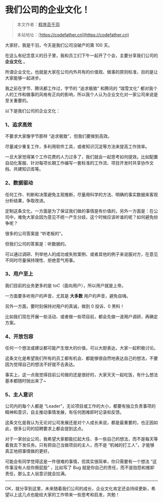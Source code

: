 # 我们公司的企业文化！

> 本文作者：[程序员千羽](https://yuyuanweb.feishu.cn/wiki/Abldw5WkjidySxkKxU2cQdAtnah)
>
> 本站地址：[https://codefather.cn](https://codefather.cn)

大家好，我是千羽，今天是我们公司没破产的第 100 天。

在这么有纪念意义的日子里，我和员工们下午一起开了个会，主要分享我们公司的 **企业文化** 。

所谓企业文化，也就是大家在公司内外共有的价值观、做事的原则标准，目的是让大家能够一起进步。

我之前在字节、腾讯都工作过，字节的 “追求极致” 和腾讯的 “瑞雪文化” 都对我个人的工作和做事的风格有正向的影响，所以我个人认为企业文化对一家公司来说是至关重要的。

以下是我们公司的企业文化：

### 1、追求高效

不要求大家像字节那样 “追求极致”，但我们要做到高效。

尽量减少重复工作，多利用软件工具，或者知识沉淀等方法来提高工作效率。

一旦大家觉得某个工作花费的人力过多了，我们就会一起思考如何提效。比如配置自动化客服、针对每项长期工作编写一套标准的工作流、项目开发时共享协作文档、共建知识库等。

### 2、数据驱动

任何工作、判断和决策避免主观推断，尽量用科学的方法、明确的事实数据来客观分析结果，争取改进。

定制这条文化，一方面是为了保证我们做的事情是有价值的，另外一方面是：在公司中，难免大家会因为意见不统一产生分歧，这个时候应该听谁的呢？如何避免纷争呢？

很多的公司答案是 “听老板的”。

但我们公司的答案是：听数据的。

可以通过调研、列举他人的成功或失败案例、或者其他的例子来说服对方，在意见不同时尽量保持理性、拒绝意气用事。

### 3、用户至上

我们目前的业务更多的是 toC（面向用户），所以用户就是上帝。

一方面要多听用户的声音，尤其是 **大多数** 用户的声音，避免自嗨。

另外一方面，要时刻保持对用户的真诚，做到 0 投诉、0 黑料！

比如我们现在开展一些活动、或者做一些项目前，都会先做一波用户调研，再确定方案。

### 4、开放包容

任何一个想法或建议都可能产生很大的价值，可以大胆表达，大家一起积极讨论。

这条文化是希望我们所有的员工都有机会、都能够很自然地表达自己的想法，不要因为觉得自己的想法不好就不去表达。

事实上，这一点我觉得目前公司做的还是很好的，大家天天一起吃饭，有什么想法基本都随时抛出来了~

### 5、主人意识

公司内的每个人都是 “Leader”，无论项目或工作的大小，都要有独立负责事项的精神和意识，自主推动事情发展，有任何困难即时记录和反馈。

这条文化是我认为无论对公司发展还是对个人成长来说，都是最重要的，也正因如此，很多公司的招聘要求上都会提到这点。

对于一家创业公司，我希望大家都能扛起大任、多一些自己的想法，而不是每天等着我去下发任务。只有把自己当做项目的主人，而不是 “机械的打工人”，才能够真正地把事情做的更好。

可能会有同学觉得这是一件很难的事情，但其实很简单，你只需要有一个想法 “这件事没有人给你擦屁股” ，比如写了 Bug 就是你自己的责任，而不是抱怨和推卸责任，那么主人翁意识就会拉满。



------


OK，就分享到这里，未来随着我们公司的成长，企业文化肯定还会持续更新，希望以上这几点也能给大家的工作带来一些思考和启发，共勉！